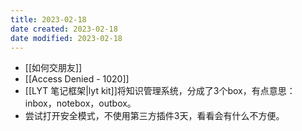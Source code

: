 ```yaml
---
title: 2023-02-18
date created: 2023-02-18
date modified: 2023-02-18
---
```


- [[如何交朋友]]
- [[Access Denied - 1020]]
- [[LYT 笔记框架|lyt kit]]将知识管理系统，分成了3个box，有点意思：inbox，notebox，outbox。
- 尝试打开安全模式，不使用第三方插件3天，看看会有什么不方便。

